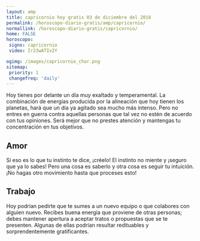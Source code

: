 ```yaml
---
layout: amp
title: capricornio hoy gratis 03 de diciembre del 2018 
permalink: /horoscopo-diario-gratis/amp/capricornio/
normallink: /horoscopo-diario-gratis/capricornio/
home: FALSE
horoscopo:
 signo: capricornio
 video: Ir23wATIv2Y

ogimg: /images/capricornio_char.png
sitemap:
 priority: 1
 changefreq: 'daily'
---
```



Hoy tienes por delante un día muy exaltado y temperamental. La combinación de energías producida por la alineación que hoy tienen los planetas, hará que un día ya agitado sea mucho más intenso. Pero no entres en guerra contra aquellas personas que tal vez no estén de acuerdo con tus opiniones. Será mejor que no prestes atención y mantengas tu concentración en tus objetivos.

## Amor

Si eso es lo que tu instinto te dice, ¡créelo! El instinto no miente y ¡seguro que ya lo sabes! Pero una cosa es saberlo y otra cosa es seguir tu intuición. ¡No hagas otro movimiento hasta que proceses esto!

## Trabajo

Hoy podrían pedirte que te sumes a un nuevo equipo o que colabores con alguien nuevo. Recibes buena energía que proviene de otras personas; debes mantener apertura a aceptar tratos o propuestas que se te presenten. Algunas de ellas podrían resultar redituables y sorprendentemente gratificantes.